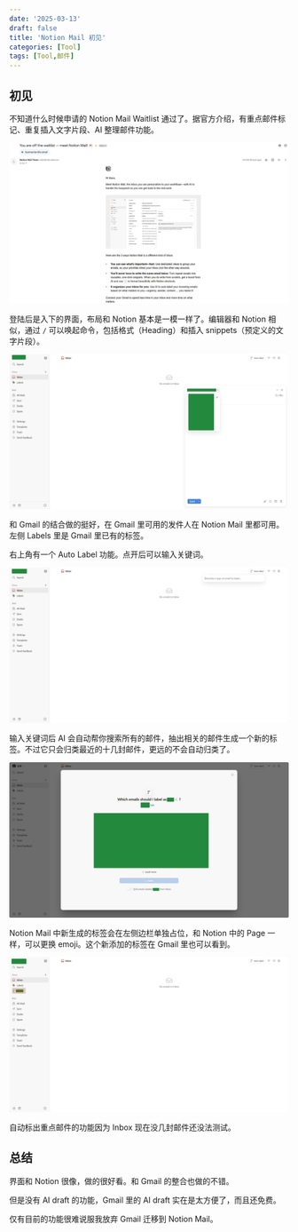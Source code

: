 ```yaml
---
date: '2025-03-13'
draft: false
title: 'Notion Mail 初见'
categories: [Tool]
tags: [Tool,邮件]
---
```


## 初见

不知道什么时候申请的 Notion Mail Waitlist 通过了。据官方介绍，有重点邮件标记、重复插入文字片段、AI 整理邮件功能。

![](./0.jpg)

登陆后是入下的界面，布局和 Notion 基本是一模一样了。编辑器和 Notion 相似，通过 `/` 可以唤起命令，包括格式（Heading）和插入 snippets（预定义的文字片段）。

![](./1.jpg)

和 Gmail 的结合做的挺好，在 Gmail 里可用的发件人在 Notion Mail 里都可用。左侧 Labels 里是 Gmail 里已有的标签。

右上角有一个 Auto Label 功能。点开后可以输入关键词。

![](./2.jpg)

输入关键词后 AI 会自动帮你搜索所有的邮件，抽出相关的邮件生成一个新的标签。不过它只会归类最近的十几封邮件，更远的不会自动归类了。

![](./3.jpg)

Notion Mail 中新生成的标签会在左侧边栏单独占位，和 Notion 中的 Page 一样，可以更换 emoji。这个新添加的标签在 Gmail 里也可以看到。

![](./4.jpg)

自动标出重点邮件的功能因为 Inbox 现在没几封邮件还没法测试。

## 总结

界面和 Notion 很像，做的很好看。和 Gmail 的整合也做的不错。

但是没有 AI draft 的功能，Gmail 里的 AI draft 实在是太方便了，而且还免费。

仅有目前的功能很难说服我放弃 Gmail 迁移到 Notion Mail。